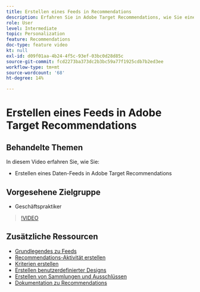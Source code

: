 ```yaml
---
title: Erstellen eines Feeds in Recommendations
description: Erfahren Sie in Adobe Target Recommendations, wie Sie einen Daten-Feed erstellen.
role: User
level: Intermediate
topic: Personalization
feature: Recommendations
doc-type: feature video
kt: null
exl-id: d09f01aa-4b24-4f5c-93ef-03bc0d28d85c
source-git-commit: fcd2273ba373dc2b3bc59a77f1925cdb7b2ed3ee
workflow-type: tm+mt
source-wordcount: '68'
ht-degree: 14%

---
```


# Erstellen eines Feeds in Adobe Target Recommendations

## Behandelte Themen

In diesem Video erfahren Sie, wie Sie:

* Erstellen eines Daten-Feeds in Adobe Target Recommendations

## Vorgesehene Zielgruppe

* Geschäftspraktiker

>[!VIDEO](https://video.tv.adobe.com/v/33907?quality=12&captions=ger)

## Zusätzliche Ressourcen

* [Grundlegendes zu Feeds](understanding-feeds.md)
* [Recommendations-Aktivität erstellen](create-a-recommendations-activity.md)
* [Kriterien erstellen](create-criteria.md)
* [Erstellen benutzerdefinierter Designs](create-custom-designs.md)
* [Erstellen von Sammlungen und Ausschlüssen](create-collections-and-exclusions.md)
* [Dokumentation zu Recommendations](https://experienceleague.adobe.com/docs/target/using/recommendations/recommendations.html?lang=de)
